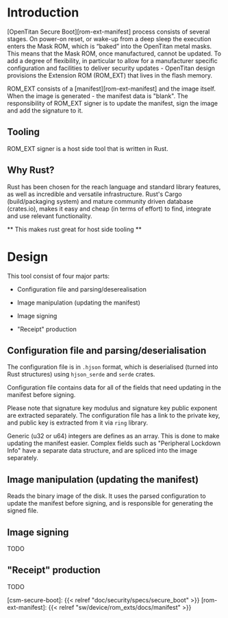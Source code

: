 # Introduction

[OpenTitan Secure Boot][rom-ext-manifest] process consists of several stages.
On power-on reset, or wake-up from a deep sleep the execution enters the Mask
ROM, which is “baked” into the OpenTitan metal masks. This means that the Mask
ROM, once manufactured, cannot be updated. To add a degree of flexibility, in
particular to allow for a manufacturer specific configuration and facilities to
deliver security updates - OpenTitan design provisions the Extension ROM
(ROM_EXT) that lives in the flash memory.

ROM_EXT consists of a [manifest][rom-ext-manifest] and the image itself. When
the image is generated - the manifest data is "blank". The responsibility of
ROM_EXT signer is to update the manifest, sign the image and add the
signature to it.

## Tooling

ROM_EXT signer is a host side tool that is written in Rust.

## Why Rust?

Rust has been chosen for the reach language and standard library features, as
well as incredible and versatile infrastructure. Rust's Cargo (build/packaging
system) and mature community driven database (crates.io), makes it easy and
cheap (in terms of effort) to find, integrate and use relevant functionality.

** This makes rust great for host side tooling **

# Design

This tool consist of four major parts:

- Configuration file and parsing/deserealisation

- Image manipulation (updating the manifest)

- Image signing

- "Receipt" production

## Configuration file and parsing/deserialisation

The configuration file is in `.hjson` format, which is deserialised (turned
into Rust structures) using `hjson_serde` and `serde` crates.

Configuration file contains data for all of the fields that need updating in
the manifest before signing.

Please note that signature key modulus and signature key public exponent are
extracted separately. The configuration file has a link to the private key,
and public key is extracted from it via `ring` library.

Generic (u32 or u64) integers are defines as an array. This is done to make
updating the manifest easier. Complex fields such as "Peripheral Lockdown
Info" have a separate data structure, and are spliced into the image separately.

## Image manipulation (updating the manifest)

Reads the binary image of the disk. It uses the parsed configuration to
update the manifest before signing, and is responsible for generating the signed
file.

## Image signing

TODO

## "Receipt" production

TODO

<!-- Links -->
[csm-secure-boot]: {{< relref "doc/security/specs/secure_boot" >}}
[rom-ext-manifest]: {{< relref "sw/device/rom_exts/docs/manifest" >}}

